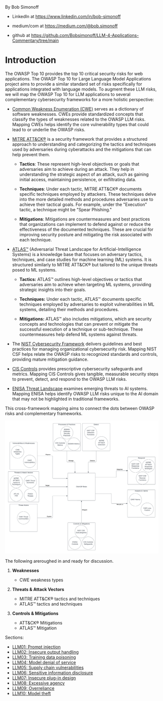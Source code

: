 By Bob Simonoff

- LinkedIn at https://www.linkedin.com/in/bob-simonoff

- medium/com at https://medium.com/@bob.simonoff

- github at https://github.com/Bobsimonoff/LLM-4-Applications-Commentary/tree/main


# Introduction
The OWASP Top 10 provides the top 10 critical security risks for web applications. The OWASP Top 10 for Large Language Model Applications project aims to provide a similar standard set of risks specifically for applications integrated with language models. To augment these LLM risks, we will map the OWASP Top 10 for LLM applications to several complementary cybersecurity frameworks for a more holistic perspective:

- [Common Weakness Enumeration (CWE)](https://cwe.mitre.org/) serves as a dictionary of software weaknesses. CWEs provide standardized concepts that classify the types of weaknesses related to the OWASP LLM risks. Mapping CWEs helps identify the core vulnerability types that could lead to or underlie the OWASP risks.

- [MITRE ATT&CK®](https://attack.mitre.org/) is a security framework that provides a structured approach to understanding and categorizing the tactics and techniques used by adversaries during cyberattacks and the mitigations that can help prevent them. 

  - **Tactics**: These represent high-level objectives or goals that adversaries aim to achieve during an attack. They help in understanding the strategic aspect of an attack, such as gaining initial access, maintaining persistence, or exfiltrating data.

  - **Techniques**: Under each tactic, MITRE ATT&CK® documents specific techniques employed by attackers. These techniques delve into the more detailed methods and procedures adversaries use to achieve their tactical goals. For example, under the "Execution" tactic, a technique might be "Spear Phishing."

  - **Mitigations**: Mitigations are countermeasures and best practices that organizations can implement to defend against or reduce the effectiveness of the documented techniques. These are crucial for improving security posture and mitigating the risk associated with each technique.


- [ATLAS™](https://atlas.mitre.org/) (Adversarial Threat Landscape for Artificial-Intelligence Systems) is a knowledge base that focuses on adversary tactics, techniques, and case studies for machine learning (ML) systems. It is structured similarly to MITRE ATT&CK® but tailored to the unique threats posed to ML systems.

  - **Tactics:** ATLAS™ outlines high-level objectives or tactics that adversaries aim to achieve when targeting ML systems, providing strategic insights into their goals.

  - **Techniques:** Under each tactic, ATLAS™ documents specific techniques employed by adversaries to exploit vulnerabilities in ML systems, detailing their methods and procedures.

  - **Mitigations:** ATLAS™ also includes mitigations, which are security concepts and technologies that can prevent or mitigate the successful execution of a technique or sub-technique. These countermeasures help defend ML systems against threats.

- The [NIST Cybersecurity Framework](https://www.nist.gov/cyberframework) delivers guidelines and best practices for managing organizational cybersecurity risk. Mapping NIST CSF helps relate the OWASP risks to recognized standards and controls, providing mature mitigation guidance.

- [CIS Controls](https://www.cisecurity.org/controls/) provides prescriptive cybersecurity safeguards and metrics. Mapping CIS Controls gives tangible, measurable security steps to prevent, detect, and respond to the OWASP LLM risks.

- [ENISA Threat Landscape](https://www.enisa.europa.eu/) examines emerging threats to AI systems. Mapping ENISA helps identify OWASP LLM risks unique to the AI domain that may not be highlighted in traditional frameworks.


This cross-framework mapping aims to connect the dots between OWASP risks and complementary frameworks. 

![alt text](./images/Security-Frameworks-Template.png)


The following areroughed in and ready for discussion.

1. **Weaknesses**
   - CWE weakness types

2. **Threats & Attack Vectors**
   - MITRE ATT&CK® tactics and techniques
   - ATLAS™ tactics and techniques

3. **Controls & Mitigations**
   - ATT&CK® Mitigations
   - ATLAS™ Mitigation


Sections:

- [LLM01: Prompt injection](./OWASP-Mappings-to-other-frameworks-LLM01-PromptInj.md)
- [LLM02: Insecure output handling](./OWASP-Mappings-to-other-frameworks-LLM02-InsecureOutput.md) 
- [LLM03: Training data poisoning](./OWASP-Mappings-to-other-frameworks-LLM03-TrainingDataPoisoning.md)
- [LLM04: Model denial of service](./OWASP-Mappings-to-other-frameworks-LLM04-ModelDoS.md)
- [LLM05: Supply chain vulnerabilities](./OWASP-Mappings-to-other-frameworks-LLM05-SupplyChain.md)
- [LLM06: Sensitive information disclosure](./OWASP-Mappings-to-other-frameworks-LLM06-SensitiveInfoDisclosure.md)
- [LLM07: Insecure plug-in design](./OWASP-Mappings-to-other-frameworks-LLM07-InsecurePlugin.md)
- [LLM08: Excessive agency](./OWASP-Mappings-to-other-frameworks-LLM08-ExcessiveAgency.md)
- [LLM09: Overreliance](./OWASP-Mappings-to-other-frameworks-LLM09-Overreliance.md)
- [LLM10: Model theft](./OWASP-Mappings-to-other-frameworks-LLM10-ModelTheft.md)
